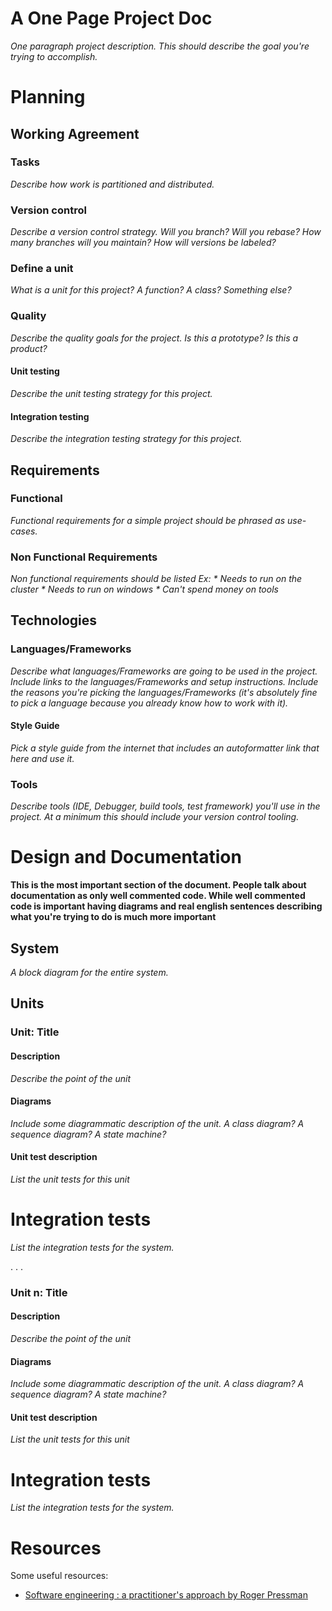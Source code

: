 # A One Page Project Doc

_One paragraph project description. This should describe the goal you're trying to accomplish._

# Planning

## Working Agreement

### Tasks

_Describe how work is partitioned and distributed._

### Version control

_Describe a version control strategy. Will you branch? Will you rebase? How many branches will you maintain? How will versions be labeled?_

### Define a unit

_What is a unit for this project? A function? A class? Something else?_

### Quality

_Describe the quality goals for the project. Is this a prototype? Is this a product?_

#### Unit testing

_Describe the unit testing strategy for this project._

#### Integration testing

_Describe the integration testing strategy for this project._

## Requirements

### Functional

_Functional requirements for a simple project should be phrased as use-cases._


### Non Functional Requirements

_Non functional requirements should be listed_
_Ex:_
_* Needs to run on the cluster_
_* Needs to run on windows_
_* Can't spend money on tools_

## Technologies

### Languages/Frameworks

_Describe what languages/Frameworks are going to be used in the project. Include links to the languages/Frameworks and setup instructions. Include the reasons you're picking the languages/Frameworks (it's absolutely fine to pick a language because you already know how to work with it)._

#### Style Guide

_Pick a style guide from the internet that includes an autoformatter link that here and use it._

### Tools

_Describe tools (IDE, Debugger, build tools, test framework) you'll use in the project. At a minimum this should include your version control tooling._

# Design and Documentation

**This is the most important section of the document. People talk about documentation as only well commented code. While well commented code is important having diagrams and real english sentences describing what you're trying to do is much more important**

## System

_A block diagram for the entire system._

## Units

### Unit: Title

#### Description
_Describe the point of the unit_

#### Diagrams

_Include some diagrammatic description of the unit. A class diagram? A sequence diagram? A state machine?_

#### Unit test description

_List the unit tests for this unit_

# Integration tests

_List the integration tests for the system._

.
.
.

### Unit n: Title

#### Description
_Describe the point of the unit_

#### Diagrams

_Include some diagrammatic description of the unit. A class diagram? A sequence diagram? A state machine?_

#### Unit test description

_List the unit tests for this unit_

# Integration tests

_List the integration tests for the system._


# Resources

Some useful resources:

* [Software engineering : a practitioner's approach by Roger Pressman](https://search.lib.uiowa.edu/permalink/f/9i2ftm/01IOWA_ALMA21322763270002771)